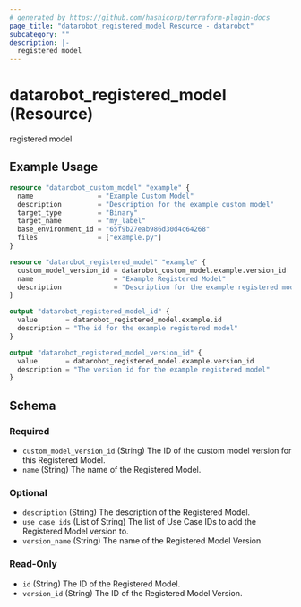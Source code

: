 ```yaml
---
# generated by https://github.com/hashicorp/terraform-plugin-docs
page_title: "datarobot_registered_model Resource - datarobot"
subcategory: ""
description: |-
  registered model
---
```


# datarobot_registered_model (Resource)

registered model

## Example Usage

```terraform
resource "datarobot_custom_model" "example" {
  name                = "Example Custom Model"
  description         = "Description for the example custom model"
  target_type         = "Binary"
  target_name         = "my_label"
  base_environment_id = "65f9b27eab986d30d4c64268"
  files               = ["example.py"]
}

resource "datarobot_registered_model" "example" {
  custom_model_version_id = datarobot_custom_model.example.version_id
  name                    = "Example Registered Model"
  description             = "Description for the example registered model"
}

output "datarobot_registered_model_id" {
  value       = datarobot_registered_model.example.id
  description = "The id for the example registered model"
}

output "datarobot_registered_model_version_id" {
  value       = datarobot_registered_model.example.version_id
  description = "The version id for the example registered model"
}
```

<!-- schema generated by tfplugindocs -->
## Schema

### Required

- `custom_model_version_id` (String) The ID of the custom model version for this Registered Model.
- `name` (String) The name of the Registered Model.

### Optional

- `description` (String) The description of the Registered Model.
- `use_case_ids` (List of String) The list of Use Case IDs to add the Registered Model version to.
- `version_name` (String) The name of the Registered Model Version.

### Read-Only

- `id` (String) The ID of the Registered Model.
- `version_id` (String) The ID of the Registered Model Version.
